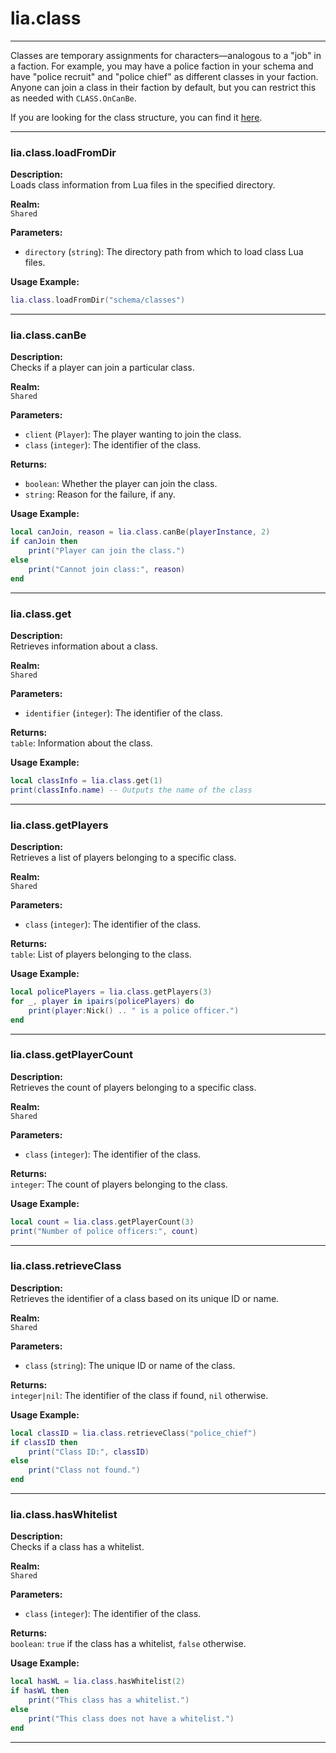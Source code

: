 # lia.class

---

Classes are temporary assignments for characters—analogous to a "job" in a faction. For example, you may have a police faction in your schema and have "police recruit" and "police chief" as different classes in your faction. Anyone can join a class in their faction by default, but you can restrict this as needed with `CLASS.OnCanBe`.

If you are looking for the class structure, you can find it [here](./framework/definitions/class).

---

### **lia.class.loadFromDir**

**Description:**  
Loads class information from Lua files in the specified directory.

**Realm:**  
`Shared`

**Parameters:**  

- `directory` (`string`): The directory path from which to load class Lua files.

**Usage Example:**
```lua
lia.class.loadFromDir("schema/classes")
```

---

### **lia.class.canBe**

**Description:**  
Checks if a player can join a particular class.

**Realm:**  
`Shared`

**Parameters:**  

- `client` (`Player`): The player wanting to join the class.
- `class` (`integer`): The identifier of the class.

**Returns:**  
- `boolean`: Whether the player can join the class.
- `string`: Reason for the failure, if any.

**Usage Example:**
```lua
local canJoin, reason = lia.class.canBe(playerInstance, 2)
if canJoin then
    print("Player can join the class.")
else
    print("Cannot join class:", reason)
end
```

---

### **lia.class.get**

**Description:**  
Retrieves information about a class.

**Realm:**  
`Shared`

**Parameters:**  

- `identifier` (`integer`): The identifier of the class.

**Returns:**  
`table`: Information about the class.

**Usage Example:**
```lua
local classInfo = lia.class.get(1)
print(classInfo.name) -- Outputs the name of the class
```

---

### **lia.class.getPlayers**

**Description:**  
Retrieves a list of players belonging to a specific class.

**Realm:**  
`Shared`

**Parameters:**  

- `class` (`integer`): The identifier of the class.

**Returns:**  
`table`: List of players belonging to the class.

**Usage Example:**
```lua
local policePlayers = lia.class.getPlayers(3)
for _, player in ipairs(policePlayers) do
    print(player:Nick() .. " is a police officer.")
end
```

---

### **lia.class.getPlayerCount**

**Description:**  
Retrieves the count of players belonging to a specific class.

**Realm:**  
`Shared`

**Parameters:**  

- `class` (`integer`): The identifier of the class.

**Returns:**  
`integer`: The count of players belonging to the class.

**Usage Example:**
```lua
local count = lia.class.getPlayerCount(3)
print("Number of police officers:", count)
```

---

### **lia.class.retrieveClass**

**Description:**  
Retrieves the identifier of a class based on its unique ID or name.

**Realm:**  
`Shared`

**Parameters:**  

- `class` (`string`): The unique ID or name of the class.

**Returns:**  
`integer|nil`: The identifier of the class if found, `nil` otherwise.

**Usage Example:**
```lua
local classID = lia.class.retrieveClass("police_chief")
if classID then
    print("Class ID:", classID)
else
    print("Class not found.")
end
```

---

### **lia.class.hasWhitelist**

**Description:**  
Checks if a class has a whitelist.

**Realm:**  
`Shared`

**Parameters:**  

- `class` (`integer`): The identifier of the class.

**Returns:**  
`boolean`: `true` if the class has a whitelist, `false` otherwise.

**Usage Example:**
```lua
local hasWL = lia.class.hasWhitelist(2)
if hasWL then
    print("This class has a whitelist.")
else
    print("This class does not have a whitelist.")
end
```
---
